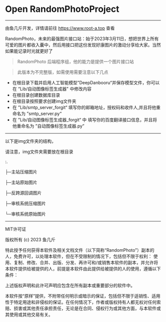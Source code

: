 # Open RandomPhotoProject

---

由鱼几斤开发，详情请前往 https://www.root-a.top 查看

RandomPhoto，未来的最强图片接口站：始于2023年3月11日，想把世界上所有可爱的图片都收入囊中，然后用接口把这份发现好康图片的激动分享给大家。当然如果能记录时光就更好了

> RandomPhoto 后端程序组，他的能力是提供一个图片接口站

> 此版本为不完整版，如需使用需要注意以下几点

- 在根目录下载并启用人工智能模型”DeepDanbooru“并保存模型文件，你可以在 “Lib/自动图像标签生成器" 中修改内容
- 在根目录创建数据库目录
- 在根目录按照要求创建img文件夹
- 在 ”Lib/smtp_server_forgit“ 填写你的邮箱地址，授权码和收件人,并且将他重命名为 ”smtp_server.py“
- 在 ”Lib/自动图像标签生成器_forgit“ 中 填写你的百度翻译接口信息，并且将他重命名为 ”自动图像标签生成器.py”

---

以下是img文件夹的结构，

请注意，img文件夹需要放在根目录

 :.

├─主站压缩图片

├─主站原始图片

├─反跨源回调图片

├─审核系统压缩图片

└─审核系统原始图片

---

MIT许可证

版权所有 (c) 2023 鱼几斤

特此授予任何获得本软件及相关文档文件（以下简称“RandomPhoto”）副本的人，免费许可，以处理本软件，但在不受限制的情况下，包括但不限于权利：
使用、复制、修改、合并、出版、分发、再许可和/或销售本软件的副本，并允许将本软件提供给被提供的人，前提是本软件由此提供给被提供的人的使用，遵循以下条件：

上述版权声明和此许可声明应包含在所有副本或重要部分的软件中。

本软件按“原样”提供，不附带任何明示或暗示的保证，包括但不限于适销性、适用性于特定用途和非侵权的保证。在任何情况下，作者或版权持有人都无权对任何索赔、损害或其他责任承担责任，无论是在合同、侵权行为或其他方面，与本软件或其使用或其他交易有关。

